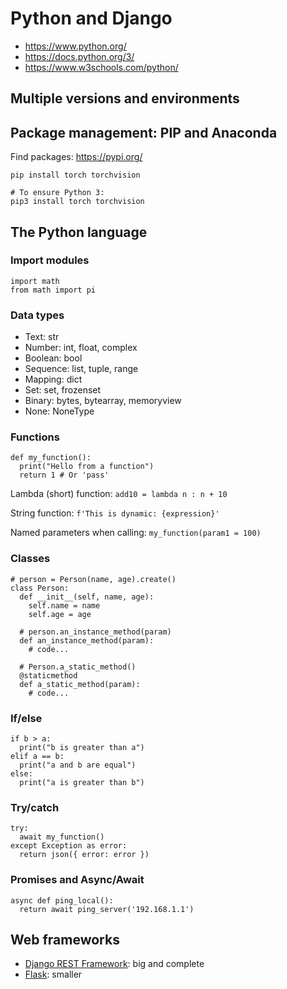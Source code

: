# Python and Django

- https://www.python.org/
- https://docs.python.org/3/
- https://www.w3schools.com/python/


## Multiple versions and environments


## Package management: PIP and Anaconda

Find packages: https://pypi.org/

    pip install torch torchvision
    
    # To ensure Python 3:
    pip3 install torch torchvision


## The Python language

### Import modules

    import math
    from math import pi

### Data types

- Text: str
- Number: int, float, complex
- Boolean: bool
- Sequence: list, tuple, range
- Mapping: dict
- Set: set, frozenset
- Binary: bytes, bytearray, memoryview
- None: NoneType

### Functions

    def my_function():
      print("Hello from a function")
      return 1 # Or 'pass'

Lambda (short) function: `add10 = lambda n : n + 10`

String function: `f'This is dynamic: {expression}'`

Named parameters when calling: `my_function(param1 = 100)`

### Classes

    # person = Person(name, age).create()
    class Person:
      def __init__(self, name, age):
        self.name = name
        self.age = age

      # person.an_instance_method(param)
      def an_instance_method(param):
        # code...

      # Person.a_static_method()
      @staticmethod
      def a_static_method(param):
        # code...

### If/else

    if b > a:
      print("b is greater than a")
    elif a == b:
      print("a and b are equal")
    else:
      print("a is greater than b")

### Try/catch

    try:
      await my_function()
    except Exception as error:
      return json({ error: error })

### Promises and Async/Await

    async def ping_local():
      return await ping_server('192.168.1.1')


## Web frameworks

- [Django REST Framework](https://www.django-rest-framework.org/): big and complete
- [Flask](https://flask.palletsprojects.com/): smaller
